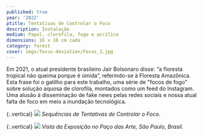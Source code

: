 ```yaml
---
published: true
year: '2022'
ptitle: Tentativas de Controlar o Foco
description: Instalação
medium: Papel, clorofila, fogo e acrílico
dimensions: 16 x 16 cm cada
category: forest
cover: imgs/focus-deviation/Focus_1.jpg
---
```

Em 2021, o atual presidente brasileiro Jair Bolsonaro disse: “a floresta tropical não queima porque é úmida”, referindo-se à Floresta Amazônica. Esta frase foi o gatilho para este trabalho, uma série de "focos de fogo" sobre solução aquosa de clorofila, montados como um feed do Instagram. Uma alusão à disseminação de fake news pelas redes sociais e nossa atual falta de foco em meio a inundação tecnológica.

{:.vertical}
![]({{site.baseurl}}/imgs/focus-deviation/Focus_3.jpg)
_Sequências de Tentativas de Controlar o Foco._

{:.vertical}
![]({{site.baseurl}}/imgs/focus-deviation/Focus_2.jpg)
_Vista da Exposição no Paço das Arte, São Paulo, Brasil._
